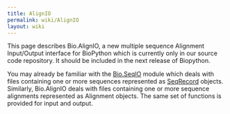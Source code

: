 ```yaml
---
title: AlignIO
permalink: wiki/AlignIO
layout: wiki
---
```


This page describes Bio.AlignIO, a new multiple sequence Alignment
Input/Output interface for BioPython which is currently only in our
source code repository. It should be included in the next release of
Biopython.

You may already be familiar with the [Bio.SeqIO](SeqIO "wikilink")
module which deals with files containing one or more sequences
represented as [SeqRecord](SeqRecord "wikilink") objects. Similarly,
Bio.AlignIO deals with files containing one or more sequence alignments
represented as Alignment objects. The same set of functions is provided
for input and output.
